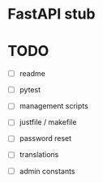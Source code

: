 # FastAPI stub

# TODO

- [ ] readme
- [ ] pytest
- [ ] management scripts
- [ ] justfile / makefile
- [ ] password reset
- [ ] translations
- [ ] admin constants

